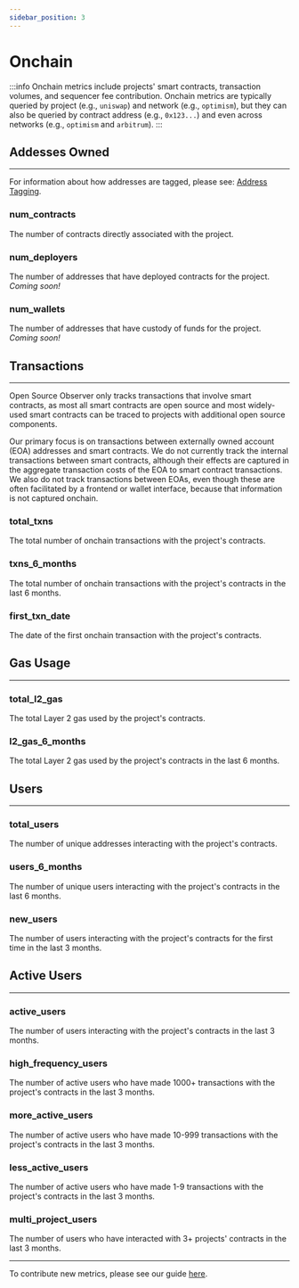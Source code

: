 ```yaml
---
sidebar_position: 3
---
```


# Onchain

:::info
Onchain metrics include projects' smart contracts, transaction volumes, and sequencer fee contribution. Onchain metrics are typically queried by project (e.g., `uniswap`) and network (e.g., `optimism`), but they can also be queried by contract address (e.g., `0x123...`) and even across networks (e.g., `optimism` and `arbitrum`).
:::

## Addesses Owned

---

For information about how addresses are tagged, please see: [Address Tagging](../oss-directory/artifact.md#tagging-addresses).

### num_contracts

The number of contracts directly associated with the project.

### num_deployers

The number of addresses that have deployed contracts for the project. _Coming soon!_

### num_wallets

The number of addresses that have custody of funds for the project. _Coming soon!_

## Transactions

---

Open Source Observer only tracks transactions that involve smart contracts, as most all smart contracts are open source and most widely-used smart contracts can be traced to projects with additional open source components.

Our primary focus is on transactions between externally owned account (EOA) addresses and smart contracts. We do not currently track the internal transactions between smart contracts, although their effects are captured in the aggregate transaction costs of the EOA to smart contract transactions. We also do not track transactions between EOAs, even though these are often facilitated by a frontend or wallet interface, because that information is not captured onchain.

### total_txns

The total number of onchain transactions with the project's contracts.

### txns_6_months

The total number of onchain transactions with the project's contracts in the last 6 months.

### first_txn_date

The date of the first onchain transaction with the project's contracts.

## Gas Usage

---

### total_l2_gas

The total Layer 2 gas used by the project's contracts.

### l2_gas_6_months

The total Layer 2 gas used by the project's contracts in the last 6 months.

## Users

---

### total_users

The number of unique addresses interacting with the project's contracts.

### users_6_months

The number of unique users interacting with the project's contracts in the last 6 months.

### new_users

The number of users interacting with the project's contracts for the first time in the last 3 months.

## Active Users

---

### active_users

The number of users interacting with the project's contracts in the last 3 months.

### high_frequency_users

The number of active users who have made 1000+ transactions with the project's contracts in the last 3 months.

### more_active_users

The number of active users who have made 10-999 transactions with the project's contracts in the last 3 months.

### less_active_users

The number of active users who have made 1-9 transactions with the project's contracts in the last 3 months.

### multi_project_users

The number of users who have interacted with 3+ projects' contracts in the last 3 months.

---

To contribute new metrics, please see our guide [here](../../contribute/impact-models).
